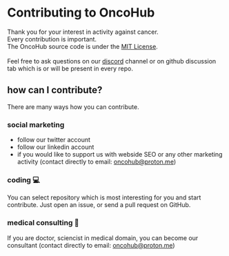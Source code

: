 
# Contributing to OncoHub

Thank you for your interest in activity against cancer.</br>
Every contribution is important.</br>
The OncoHub source code is under the [MIT License](LICENSE).
</br>
</br>
Feel free to ask questions on our <a href="https://discord.gg/cxmFYnzyjS" target="_blank">discord</a> channel or on github discussion tab which is or will be present in every repo.

## how can I contribute?

There are many ways how you can contribute.

### social marketing
- follow our <a>twitter</a> account
- follow our <a>linkedin</a> account
- if you would like to support us with webside SEO or any other marketing activity (contact directly to email: oncohub@proton.me)

### coding 💻

You can select repository which is most interesting for you and start contribute. Just open an issue, or send a pull request on GitHub.


### medical consulting 🥼

If you are doctor, sciencist in medical domain, you can become our consultant (contact directly to email: oncohub@proton.me)
